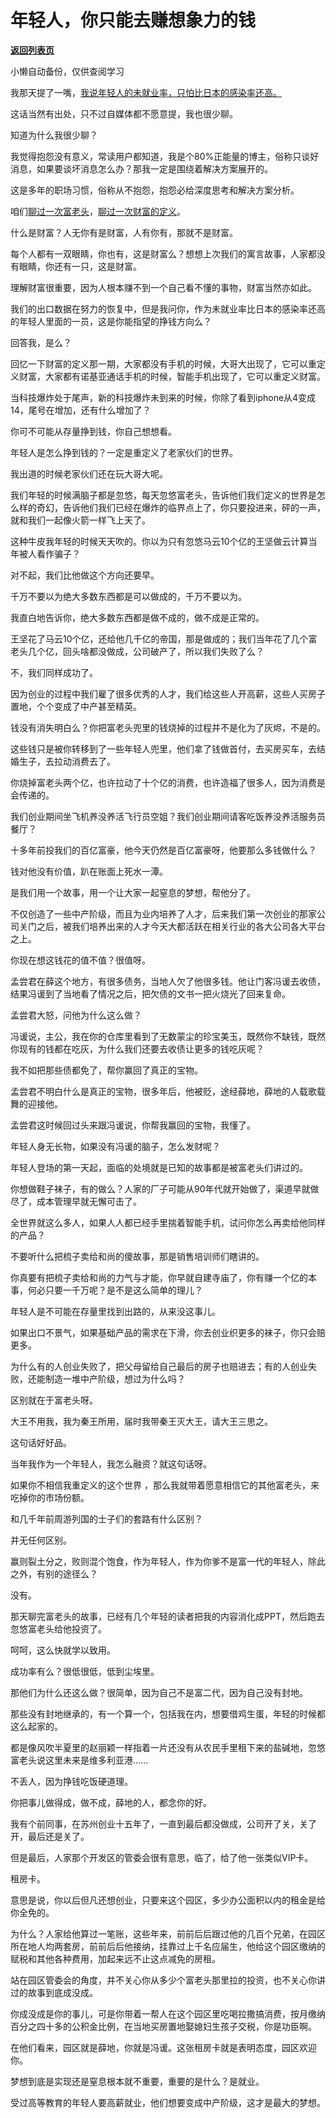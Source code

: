 # 年轻人，你只能去赚想象力的钱

[**返回列表页**](/gzh/记忆承载)

小懒自动备份，仅供查阅学习

我那天提了一嘴，[我说年轻人的未就业率，只怕比日本的感染率还高。](http://mp.weixin.qq.com/s?__biz=MzU3NDc5Nzc0NQ==&mid=2247522050&idx=1&sn=1c26541e4430d4b7e417379514c39769&chksm=fd2e35dcca59bcca077e155fd5c827e9805fc44a5f41082ef53610b8b92b4517bd5177e2c82c&scene=21#wechat_redirect)  

这话当然有出处，只不过自媒体都不愿意提，我也很少聊。  

知道为什么我很少聊？

我觉得抱怨没有意义，常读用户都知道，我是个80%正能量的博主，俗称只谈好消息，如果要谈坏消息怎么办？那我一定是围绕着解决方案展开的。  

这是多年的职场习惯，俗称从不抱怨，抱怨必给深度思考和解决方案分析。  

咱们[聊过一次富老头](http://mp.weixin.qq.com/s?__biz=MzU0MjYwNDU2Mw==&mid=2247509303&idx=1&sn=fefdfc46e12c577aaec7aa0213010e0f&chksm=fb1ac94bcc6d405d07b5c8023ba1919442759f915e9047be6152e5eb8e4af3a77344812a8261&scene=21#wechat_redirect)，[聊过一次财富的定义](http://mp.weixin.qq.com/s?__biz=MzU0MjYwNDU2Mw==&mid=2247509315&idx=2&sn=ebaefd77e3b7d2149febf17deddf1375&chksm=fb1ac93fcc6d4029013241ce620eadd75c96bdb19e8f978f9dfac38538f26c3dd082e3052c0b&scene=21#wechat_redirect)。  

什么是财富？人无你有是财富，人有你有，那就不是财富。  

每个人都有一双眼睛，你也有，这是财富么？想想上次我们的寓言故事，人家都没有眼睛，你还有一只，这是财富。  

理解财富很重要，因为人根本赚不到一个自己看不懂的事物，财富当然亦如此。  

我们的出口数据在努力的恢复中，但是我问你，作为未就业率比日本的感染率还高的年轻人里面的一员，这是你能指望的挣钱方向么？  

回答我，是么？

回忆一下财富的定义那一期，大家都没有手机的时候，大哥大出现了，它可以重定义财富，大家都有诺基亚通话手机的时候，智能手机出现了，它可以重定义财富。  

当科技爆炸处于尾声，新的科技爆炸未到来的时候，你除了看到iphone从4变成14，尾号在增加，还有什么增加了？

你可不可能从存量挣到钱，你自己想想看。  

年轻人是怎么挣到钱的？一定是重定义了老家伙们的世界。  

我出道的时候老家伙们还在玩大哥大呢。  

我们年轻的时候满脑子都是忽悠，每天忽悠富老头，告诉他们我们定义的世界是怎么样的奇幻，告诉他们我们已经在爆炸的临界点上了，你只要投进来，砰的一声，就和我们一起像火箭一样飞上天了。  

这种牛皮我年轻的时候天天吹的。你以为只有忽悠马云10个亿的王坚做云计算当年被人看作骗子？  

对不起，我们比他做这个方向还要早。

千万不要以为绝大多数东西都是可以做成的，千万不要以为。  

我直白地告诉你，绝大多数东西都是做不成的，做不成是正常的。  

王坚花了马云10个亿，还给他几千亿的帝国，那是做成的；我们当年花了几个富老头几个亿，回头啥都没做成，公司破产了，所以我们失败了么？  

不，我们同样成功了。

因为创业的过程中我们雇了很多优秀的人才，我们给这些人开高薪，这些人买房子置地，个个变成了中产甚至精英。  

钱没有消失明白么？你把富老头兜里的钱烧掉的过程并不是化为了灰烬，不是的。  

这些钱只是被你转移到了一些年轻人兜里，他们拿了钱做首付，去买房买车，去结婚生子，去拉动消费去了。  

你烧掉富老头两个亿，也许拉动了十个亿的消费，也许造福了很多人，因为消费是会传递的。

我们创业期间坐飞机养没养活飞行员空姐？我们创业期间请客吃饭养没养活服务员餐厅？  

十多年前投我们的百亿富豪，他今天仍然是百亿富豪呀，他要那么多钱做什么？

钱对他没有价值，趴在账面上死水一潭。  

是我们用一个故事，用一个让大家一起窒息的梦想，帮他分了。  

不仅创造了一些中产阶级，而且为业内培养了人才，后来我们第一次创业的那家公司关门之后，被我们培养出来的人才今天大都活跃在相关行业的各大公司各大平台之上。  

你现在想这钱花的值不值？很值呀。

孟尝君在薛这个地方，有很多债务，当地人欠了他很多钱。他让门客冯谖去收债，结果冯谖到了当地看了情况之后，把欠债的文书一把火烧光了回来复命。

孟尝君大怒，问他为什么这么做？

冯谖说，主公，我在你的仓库里看到了无数蒙尘的珍宝美玉，既然你不缺钱，既然你现有的钱都在吃灰，为什么我们还要去收债让更多的钱吃灰呢？

我不如把那些债都免了，帮你赢回了真正的宝物。

孟尝君不明白什么是真正的宝物，很多年后，他被贬，途经薛地，薛地的人载歌载舞的迎接他。

孟尝君这时候回过头来跟冯谖说，你帮我赢回的宝物，我懂了。

年轻人身无长物，如果没有冯谖的脑子，怎么发财呢？

年轻人登场的第一天起，面临的处境就是已知的故事都是被富老头们讲过的。  

你想做鞋子袜子，有的做么？人家的厂子可能从90年代就开始做了，渠道早就做尽了，成本管理早就无懈可击了。  

全世界就这么多人，如果人人都已经手里揣着智能手机，试问你怎么再卖给他同样的产品？  

不要听什么把梳子卖给和尚的傻故事，那是销售培训师们瞎讲的。

你真要有把梳子卖给和尚的力气与才能，你早就自建寺庙了，你有赚一个亿的本事，何必只要一千万呢？是不是这么简单的理儿？

年轻人是不可能在存量里找到出路的，从来没这事儿。  

如果出口不景气，如果基础产品的需求在下滑，你去创业织更多的袜子，你只会赔更多。  

为什么有的人创业失败了，把父母留给自己最后的房子也赔进去；有的人创业失败，还能制造一堆中产阶级，想过为什么吗？  

区别就在于富老头呀。  

大王不用我，我为秦王所用，届时我带秦王灭大王，请大王三思之。  

这句话好好品。  

当年我作为一个年轻人，我怎么融资？就这句话呀。  

如果你不相信我重定义的这个世界 ，那么我就带着愿意相信它的其他富老头，来吃掉你的市场份额。  

和几千年前周游列国的士子们的套路有什么区别？

并无任何区别。

赢则裂土分之，败则混个饱食，作为年轻人，作为你爹不是富一代的年轻人，除此之外，有别的途径么？  

没有。

那天聊完富老头的故事，已经有几个年轻的读者把我的内容消化成PPT，然后跑去忽悠富老头给他投资了。  

呵呵，这么快就学以致用。  

成功率有么？很低很低，低到尘埃里。  

那他们为什么还这么做？很简单，因为自己不是富二代，因为自己没有封地。

那些没有封地继承的，有一个算一个，包括我在内，想要借鸡生蛋，年轻的时候都这么起家的。

都是像风吹半夏里的赵丽颖一样指着一片还没有从农民手里租下来的盐碱地，忽悠富老头说这里未来是维多利亚港......  

不丢人，因为挣钱吃饭硬道理。  

你把事儿做得成，做不成，薛地的人，都念你的好。

我有个前同事，在苏州创业十五年了，一直到最后都没做成，公司开了关，关了开，最后还是关了。  

但是最后，人家那个开发区的管委会很有意思，临了，给了他一张类似VIP卡。  

租房卡。  

意思是说，你以后但凡还想创业，只要来这个园区，多少办公面积以内的租金是给你全免的。

为什么？人家给他算过一笔账，这些年来，前前后后跟过他的几百个兄弟，在园区所在地人均两套房，前前后后他接纳，挂靠过上千名应届生，他给这个园区缴纳的赋税和其他各种费用，加起来远不止这点减免的房租。

站在园区管委会的角度，并不关心你从多少个富老头那里拉的投资，也不关心你讲过的故事到底成没成。  

你成没成是你的事儿，可是你带着一帮人在这个园区里吃喝拉撒搞消费，按月缴纳百分之四十多的公积金比例，在当地买房置地娶媳妇生孩子交税，你是功臣啊。

在他们看来，园区就是薛地，你就是冯谖。这张租房卡就是表明态度，园区欢迎你。

梦想到底是实现还是窒息根本就不重要，重要的是什么？是就业。  

受过高等教育的年轻人要高薪就业，他们想要变成中产阶级，这才是最大的梦想。

